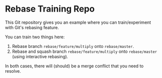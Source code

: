 # Rebase Training Repo

This Git repository gives you an example where you can train/experiment with Git's rebasing feature.

You can train two things here:

1. Rebase branch `rebase/feature/multiply` onto `rebase/master`.
1. Rebase and squash branch `rebase/feature/multiply` onto `rebase/master` (using interactive rebasing).

In both cases, there will (should) be a merge conflict that you need to resolve.

